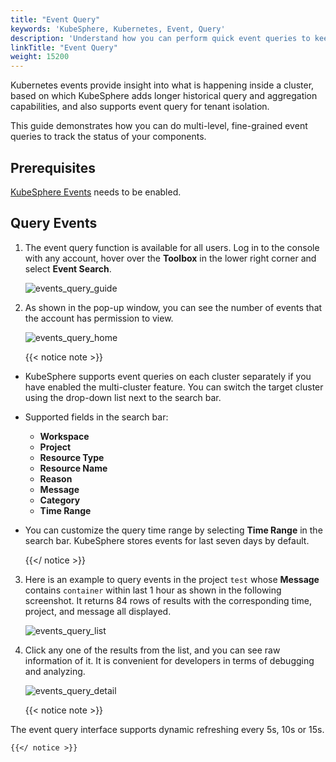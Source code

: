 ```yaml
---
title: "Event Query"
keywords: 'KubeSphere, Kubernetes, Event, Query'
description: 'Understand how you can perform quick event queries to keep track of the latest events of your cluster.'
linkTitle: "Event Query"
weight: 15200
---
```


Kubernetes events provide insight into what is happening inside a cluster, based on which KubeSphere adds longer historical query and aggregation capabilities, and also supports event query for tenant isolation.

This guide demonstrates how you can do multi-level, fine-grained event queries to track the status of your components.

## Prerequisites

[KubeSphere Events](../../pluggable-components/events/) needs to be enabled.

## Query Events

1. The event query function is available for all users. Log in to the console with any account, hover over the **Toolbox** in the lower right corner and select **Event Search**.

    ![events_query_guide](/images/docs/events/events_query_guide.png)

2. As shown in the pop-up window, you can see the number of events that the account has permission to view.

    ![events_query_home](/images/docs/events/events_query_home.png)

    {{< notice note >}}

- KubeSphere supports event queries on each cluster separately if you have enabled the multi-cluster feature. You can switch the target cluster using the drop-down list next to the search bar.

- Supported fields in the search bar:
  - **Workspace**
  - **Project**
  - **Resource Type**
  - **Resource Name**
  - **Reason**
  - **Message**
  - **Category**
  - **Time Range**
- You can customize the query time range by selecting **Time Range** in the search bar. KubeSphere stores events for last seven days by default.

    {{</ notice >}}

3. Here is an example to query events in the project `test` whose **Message** contains `container` within last 1 hour as shown in the following screenshot. It returns 84 rows of results with the corresponding time, project, and message all displayed.

    ![events_query_list](/images/docs/events/events_query_list.png)

4. Click any one of the results from the list, and you can see raw information of it. It is convenient for developers in terms of debugging and analyzing.

    ![events_query_detail](/images/docs/events/events_query_detail.png)

    {{< notice note >}}

The event query interface supports dynamic refreshing every 5s, 10s or 15s.

    {{</ notice >}}
